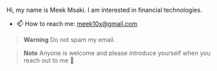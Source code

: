 
Hi, my name is Meek Msaki. I am interested in financial technologies.
- 📫 How to reach me: meek10x@gmail.com
> **Warning**
> Do not spam my email.

> **Note**
> Anyone is welcome and please introduce yourself when you reach out to me 🐓
